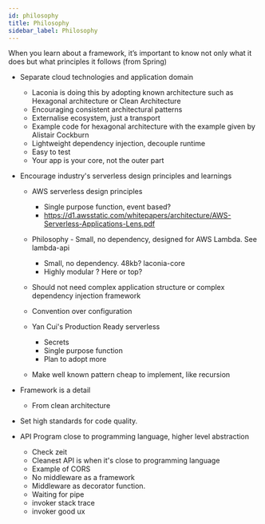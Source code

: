```yaml
---
id: philosophy
title: Philosophy
sidebar_label: Philosophy
---
```


When you learn about a framework, it’s important to know not only what it does but what principles it follows (from Spring)

- Separate cloud technologies and application domain

  - Laconia is doing this by adopting known architecture such as Hexagonal architecture or Clean Architecture
  - Encouraging consistent architectural patterns
  - Externalise ecosystem, just a transport
  - Example code for hexagonal architecture with the example given by Alistair Cockburn
  - Lightweight dependency injection, decouple runtime
  - Easy to test
  - Your app is your core, not the outer part

- Encourage industry's serverless design principles and learnings

  - AWS serverless design principles

    - Single purpose function, event based?
    - https://d1.awsstatic.com/whitepapers/architecture/AWS-Serverless-Applications-Lens.pdf

  - Philosophy - Small, no dependency, designed for AWS Lambda. See lambda-api

    - Small, no dependency. 48kb? laconia-core
    - Highly modular ? Here or top?

  - Should not need complex application structure or complex dependency injection framework

  - Convention over configuration

  - Yan Cui's Production Ready serverless

    - Secrets
    - Single purpose function
    - Plan to adopt more

  - Make well known pattern cheap to implement, like recursion

- Framework is a detail

  - From clean architecture

- Set high standards for code quality.

* API Program close to programming language, higher level abstraction

  - Check zeit
  - Cleanest API is when it's close to programming language
  - Example of CORS
  - No middleware as a framework
  - Middleware as decorator function.
  - Waiting for pipe
  - invoker stack trace
  - invoker good ux
